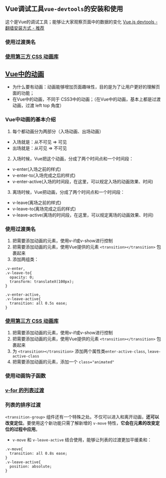 ## Vue调试工具`vue-devtools`的安装和使用
这个是Vue的调试工具；能够让大家观察页面中的数据的变化
[Vue.js devtools - 翻墙安装方式 - 推荐](https://chrome.google.com/webstore/detail/vuejs-devtools/nhdogjmejiglipccpnnnanhbledajbpd?hl=zh-CN)



### 使用过渡类名
### [使用第三方 CSS 动画库](https://cn.vuejs.org/v2/guide/transitions.html#%E8%87%AA%E5%AE%9A%E4%B9%89%E8%BF%87%E6%B8%A1%E7%9A%84%E7%B1%BB%E5%90%8D)


## [Vue中的动画](https://cn.vuejs.org/v2/guide/transitions.html)
+ 为什么要有动画：动画能够增加页面趣味性，目的是为了让用户更好的理解页面的功能；
+ 在Vue中的动画，不同于 CSS3中的动画；（在Vue中的动画，基本上都是过渡动画，过渡 left  top  角度）

### Vue中动画的基本介绍
1. 每个都动画分为两部分（入场动画、出场动画）
 + 入场就是：从不可见 => 可见
 + 出场就是：从可见 => 不可见
2. 入场时候，Vue把这个动画，分成了两个时间点和一个时间段：
 + v-enter(入场之前的样式)
 + v-enter-to(入场完成之后的样式)
 + v-enter-active(入场的时间段，在这里，可以规定入场的动画效果、时间)
3. 离场时候，Vue把动画，分成了两个时间点和一个时间段：
 + v-leave(离场之前的样式)
 + v-leave-to(离场完成之后的样式)
 + v-leave-active(离场的时间段，在这里，可以规定离场的动画效果、时间)

 ### 使用过渡类名
1. 把需要添加动画的元素，使用v-if或v-show进行控制
2. 把需要添加动画的元素，使用Vue提供的元素 `<transition></transition>` 包裹起来
3. 添加两组类：
```
.v-enter,
.v-leave-to{
  opacity: 0;
  transform: translateX(100px);
}

.v-enter-active,
.v-leave-active{
  transition: all 0.5s ease;
}
```

### [使用第三方 CSS 动画库](https://cn.vuejs.org/v2/guide/transitions.html#%E8%87%AA%E5%AE%9A%E4%B9%89%E8%BF%87%E6%B8%A1%E7%9A%84%E7%B1%BB%E5%90%8D)
1. 把需要添加动画的元素，使用v-if或v-show进行控制
2. 把需要添加动画的元素，使用Vue提供的元素 `<transition></transition>` 包裹起来
3. 为  `<transition></transition>`  添加两个属性类`enter-active-class`, `leave-active-class`
4.  把需要添加动画的元素，添加一个 `class="animated"`

### 使用动画钩子函数

### [v-for 的列表过渡](https://cn.vuejs.org/v2/guide/transitions.html#%E5%88%97%E8%A1%A8%E8%BF%87%E6%B8%A1)


### 列表的排序过渡
`<transition-group>` 组件还有一个特殊之处。不仅可以进入和离开动画，**还可以改变定位**。要使用这个新功能只需了解新增的 `v-move` 特性，**它会在元素的改变定位的过程中应用**。
+ `v-move` 和 `v-leave-active` 结合使用，能够让列表的过渡更加平缓柔和：
```
.v-move{
  transition: all 0.8s ease;
}
.v-leave-active{
  position: absolute;
}
```